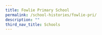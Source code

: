 ```yaml
---
title: Fowlie Primary School
permalink: /school-histories/fowlie-pri/
description: ""
third_nav_title: Schools
---
```


